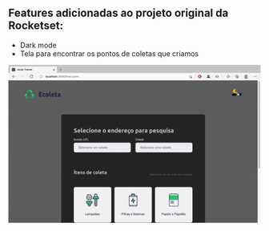 ## Features adicionadas ao projeto original da Rocketset:

 - Dark mode
 - Tela para encontrar os pontos de coletas que criamos

![use gif](use.gif)
